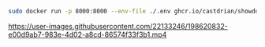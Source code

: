 ```bash
sudo docker run -p 8000:8000 --env-file ./.env ghcr.io/castdrian/showdown:main 
```

https://user-images.githubusercontent.com/22133246/198620832-e00d9ab7-983e-4d02-a8cd-86574f33f3b1.mp4
